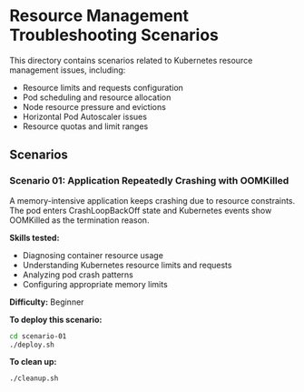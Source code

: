 # Resource Management Troubleshooting Scenarios

This directory contains scenarios related to Kubernetes resource management issues, including:

- Resource limits and requests configuration
- Pod scheduling and resource allocation
- Node resource pressure and evictions
- Horizontal Pod Autoscaler issues
- Resource quotas and limit ranges

## Scenarios

### Scenario 01: Application Repeatedly Crashing with OOMKilled

A memory-intensive application keeps crashing due to resource constraints. The pod enters CrashLoopBackOff state and Kubernetes events show OOMKilled as the termination reason.

**Skills tested:**
- Diagnosing container resource usage
- Understanding Kubernetes resource limits and requests
- Analyzing pod crash patterns
- Configuring appropriate memory limits

**Difficulty:** Beginner

**To deploy this scenario:**
```bash
cd scenario-01
./deploy.sh
```

**To clean up:**
```bash
./cleanup.sh
``` 